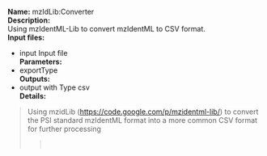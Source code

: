 **Name:** mzIdLib:Converter<br>
<b>Description:</b><br>
Using mzIdentML-Lib to convert mzIdentML to CSV format.<br>
<b>Input files:</b>
<ul><li>input   Input file<br>
<b>Parameters:</b><br>
</li><li>exportType<br>
<b>Outputs:</b><br>
</li><li>output with Type csv<br>
<b>Details:</b><br>
</li></ul><blockquote>Using mzidLib (<a href='https://code.google.com/p/mzidentml-lib/'>https://code.google.com/p/mzidentml-lib/</a>) to convert the PSI standard mzIdentML format into a more common CSV format for further processing<br>
<blockquote><br></blockquote></blockquote>
